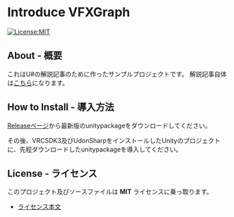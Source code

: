 # Introduce VFXGraph

[![License:MIT](https://img.shields.io/badge/License-MIT-819FF7.svg)](https://choosealicense.com/licenses/mit/)

## About - 概要
これはU#の解説記事のために作ったサンプルプロジェクトです。
解説記事自体は[こちら]()になります。


## How to Install - 導入方法
[Releaseページ](https://github.com/mtytheone/Introduce-VFXGraph/releases)から最新版のunitypackageをダウンロードしてください。

その後、VRCSDK3及びUdonSharpをインストールしたUnityのプロジェクトに、先程ダウンロードしたunitypackageを導入してください。

## License - ライセンス
このプロジェクト及びソースファイルは **MIT** ライセンスに乗っ取ります。

- [ライセンス本文](https://github.com/mtytheone/Introduce-VFXGraph/blob/master/LICENSE.md)
